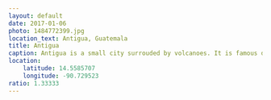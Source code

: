```yaml
---
layout: default
date: 2017-01-06
photo: 1484772399.jpg
location_text: Antigua, Guatemala
title: Antigua
caption: Antigua is a small city surrouded by volcanoes. It is famous due to its Spanish colonial buildings. The city is very pretty but so touristy, I don't see why people would actually stay there...
location:
    latitude: 14.5585707
    longitude: -90.729523
ratio: 1.33333
---
```

